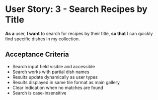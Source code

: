 # User Story: 3 - Search Recipes by Title

**As a** user,
**I want** to search for recipes by their title,
**so that** I can quickly find specific dishes in my collection.

## Acceptance Criteria
* Search input field visible and accessible
* Search works with partial dish names
* Results update dynamically as user types
* Results displayed in same tile format as main gallery
* Clear indication when no matches are found
* Search is case-insensitive